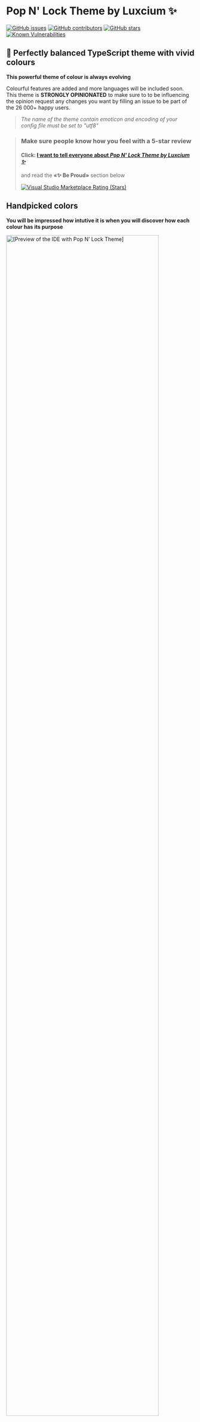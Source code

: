 # Pop N' Lock Theme by Luxcium ✨

[![GitHub issues](https://img.shields.io/github/issues/luxcium/pop-n-lock-theme-vscode.svg?style=social)](https://github.com/luxcium/pop-n-lock-theme-vscode/issues)
[![GitHub contributors](https://img.shields.io/github/contributors-anon/luxcium/pop-n-lock-theme-vscode.svg?style=social)](https://github.com/luxcium/pop-n-lock-theme-vscode/graphs/contributors)
[![GitHub stars](https://img.shields.io/github/stars/luxcium/pop-n-lock-theme-vscode.svg?style=social)](https://github.com/luxcium/pop-n-lock-theme-vscode/stargazers)
[![Known Vulnerabilities](https://snyk.io/test/github/Luxcium/pop-n-lock-theme-vscode/badge.svg)](https://snyk.io/test/github/Luxcium/pop-n-lock-theme-vscode)

<!-- [![Codacy Badge](https://api.codacy.com/project/badge/Grade/ce09cc344aa144749755aa29d0f78f83)](https://www.codacy.com/manual/Luxcium/pop-n-lock-theme-vscode?utm_source=github.com&utm_medium=referral&utm_content=Luxcium/pop-n-lock-theme-vscode&utm_campaign=Badge_Grade) -->

## 🐲 Perfectly balanced TypeScript theme with vivid colours

**This powerful theme of colour is always evolving**

Colourful features are added and more languages will be included soon. This theme is **STRONGLY OPINIONATED** to make sure to to be influencing the opinion request any changes you want by filling an issue to be part of the 26&nbsp;000+ happy users.

> _The name of the theme contain emoticon and encoding of your config file must be set to "utf8"_

> ### Make sure people know how you feel with a 5-star review
>
> #### **Click: [I want to tell everyone about _Pop N' Lock Theme by Luxcium ✨_ ](https://marketplace.visualstudio.com/items?itemName=Luxcium.pop-n-lock-theme-vscode&ssr=false#review-details)**
>
> and read the **«✨ Be Proud»** section below
>
> [![Visual Studio Marketplace Rating (Stars)](https://img.shields.io/visual-studio-marketplace/stars/luxcium.pop-n-lock-theme-vscode.svg?color=48A&label=Pop%20N%27%20Lock)](https://marketplace.visualstudio.com/items?itemName=Luxcium.pop-n-lock-theme-vscode&ssr=false#review-details)

## Handpicked colors

**You will be impressed how intutive it is when you will discover how each colour has its purpose**

[<img width="90%" alt="[Preview of the IDE with Pop N’ Lock Theme]" src="https://raw.githubusercontent.com/Luxcium/pop-n-lock-theme-vscode/master/images/v3.18.0/Pop%20N'%20Lock%20Theme%20by%20Luxcium%20%E2%9C%A8%20vs%20code%20typescript%20theme%20best%20colourful%20and%20top%2010.png">](https://raw.githubusercontent.com/Luxcium/pop-n-lock-theme-vscode/master/images/v3.18.0/Pop%20N'%20Lock%20Theme%20by%20Luxcium%20%E2%9C%A8%20vs%20code%20typescript%20theme%20best%20colourful%20and%20top%2010.png) <br/>(v3.18)<br/>

Your favourite streamlined code editor is getting more bright and radiant, optimized to work in the **Full-fledged Integrated Development Environment** or in **Text Editor sized mode**.

The colours have been **handpicked** with great care to be the most intuitive possible and to use extensively all capacity of your IDE and text editor of choice.

## ✨ Be Proud

**Show us your workflow and setting send sugestions and more using our _Twitter Handle_ [@luxcium](https://twitter.com/Luxcium) and _Hash Tag_ [#Luxcium](https://twitter.com/hashtag/Luxcium)**

## Because you want to tell the world about your experience

**Happy users of _Pop N' Lock Theme by Luxcium ✨_ are our best Ambasadors out there on the World Wide Web hyperspace...**

We would like to hear from you fellow user of the _Pop N' Lock Theme by Luxcium ✨_ take a screenshot of your workflow and show it on Twiter using **[@luxcium](https://twitter.com/Luxcium)** _Twitter Handle_ and **[#Luxcium](https://twitter.com/hashtag/Luxcium)** _Hash tag_ send us sugestions both by opening an **[Issue](https://github.com/luxcium/pop-n-lock-theme-vscode/issues)** on **[GitHub](https://github.com/luxcium/pop-n-lock-theme-vscode/)** and then sending a Tweet about it using our Handle or Hash tag!<br/><br/>

if you think something can be improved make sure to fill an issue on our GitHub page it's easy and will help us make Pop N' Lock the best theme available

Please feel free to ask any question, to let us know about any problems that should be resolved and any improvement you would like to see by [filing an issue](https://github.com/luxcium/pop-n-lock-theme-vscode/issues) on our GitHub page.

## TypeScript

[<img width="60%" alt="TypeScript" src="https://raw.githubusercontent.com/Luxcium/pop-n-lock-theme-vscode/master/images/v3.18.0/typescript%20is%20awesome.png">](https://raw.githubusercontent.com/Luxcium/pop-n-lock-theme-vscode/master/images/v3.18.0/typescript%20is%20awesome.png)
<br/>(v3.18) TypeScript Screenshot<br/>

[<img width="60%" alt="TypeScript" src="https://raw.githubusercontent.com/Luxcium/pop-n-lock-theme-vscode/master/images/v3.18.0/type%20script%20vscode%20theme%20with%20vivid%20colours%20colors.png">](https://raw.githubusercontent.com/Luxcium/pop-n-lock-theme-vscode/master/images/v3.18.0/type%20script%20vscode%20theme%20with%20vivid%20colours%20colors.png)
<br/>
(v3.18) TypeScript Screenshot<br/>

[<img width="60%" alt="TypeScript syntax for vscode" src="https://raw.githubusercontent.com/Luxcium/pop-n-lock-theme-vscode/master/images/v3.18.2/vscode-syntax-typescript-theme-support-dark-cursive-italic.png">](https://raw.githubusercontent.com/Luxcium/pop-n-lock-theme-vscode/master/images/v3.18.2/vscode-syntax-typescript-theme-support-dark-cursive-italic.png)
<br/>(v3.18.2) TypeScript Screenshot<br/>

### FUNCTION RETURN TYPE

[<img width="60%" alt="[Return type of functions higlighting]" src="https://raw.githubusercontent.com/Luxcium/pop-n-lock-theme-vscode/master/images/v3.18.0/function%20return%20type%20in%20a%20diferent%20colour%20in%20typescript%20visual%20studio%20code%20best%20theme%20and%20syntaxes.png">](https://raw.githubusercontent.com/Luxcium/pop-n-lock-theme-vscode/master/images/v3.18.0/function%20return%20type%20in%20a%20diferent%20colour%20in%20typescript%20visual%20studio%20code%20best%20theme%20and%20syntaxes.png)
<br/>(v3.18) Colorfull function return type highlight<br/>

### VARIABLE HIGHLIGHT

red on writing side / blue on the reading side

[<img width="60%" alt="[Variable highlight]" src="https://raw.githubusercontent.com/Luxcium/pop-n-lock-theme-vscode/master/images/v3.18.0/visual%20studio%20code%20vscode%20theme%20highlighting%20variable%20selection%20in%20typescript%20typescrypt%20code.png">](https://raw.githubusercontent.com/Luxcium/pop-n-lock-theme-vscode/master/images/v3.18.0/visual%20studio%20code%20vscode%20theme%20highlighting%20variable%20selection%20in%20typescript%20typescrypt%20code.png)
<br/>(v3.18) Usefull variable highlight<br/>

### Decorator support

[<img width="60%" alt="[Decorator support]" src="https://raw.githubusercontent.com/Luxcium/pop-n-lock-theme-vscode/master/images/v3.18.0/visual%20studio%20code%20best%20colourfull%20themes%20support%20of%20typescript%20decorators%20.png">](https://raw.githubusercontent.com/Luxcium/pop-n-lock-theme-vscode/master/images/v3.18.0/visual%20studio%20code%20best%20colourfull%20themes%20support%20of%20typescript%20decorators%20.png)
<br/>(v3.18) Typescript decorator support<br/>

## Latest TypeScript / Javascript Grammar

[<img width="60%" alt="[Latest TypeScript / Javascript Grammar]" src="https://raw.githubusercontent.com/Luxcium/pop-n-lock-theme-vscode/master/images/v3.18.0/when%20using%20latest%20typscript%20javascript%20syntax%20highlighting%20in%20vscode%20visual%20studio%20vs%20code.png">](https://raw.githubusercontent.com/Luxcium/pop-n-lock-theme-vscode/master/images/v3.18.0/when%20using%20latest%20typscript%20javascript%20syntax%20highlighting%20in%20vscode%20visual%20studio%20vs%20code.png)

### Promise functions highlight

> When using Latest Typescipt Grammar

[<img width="60%" alt="[Promise functions highlight]" src="https://raw.githubusercontent.com/Luxcium/pop-n-lock-theme-vscode/master/images/v3.18.0/Promise%20dot%20all%20and%20promise%20catch%20and%20resolve%20highlight%20.png">](https://raw.githubusercontent.com/Luxcium/pop-n-lock-theme-vscode/master/images/v3.18.0/Promise%20dot%20all%20and%20promise%20catch%20and%20resolve%20highlight%20.png)
<br/>(v3.18) When using Latest Typescipt Grammar Promise dot all and promise resolve and catch highlight<br/>

### Console highlight

> When using Latest Typescipt Grammar

[<img width="60%" alt="[Console highlight]" src="https://raw.githubusercontent.com/Luxcium/pop-n-lock-theme-vscode/master/images/v3.18.0/typescript%20javascript%20ecmascript%20vscode%20theme%20console%20log%20highlight.png">](https://raw.githubusercontent.com/Luxcium/pop-n-lock-theme-vscode/master/images/v3.18.0/typescript%20javascript%20ecmascript%20vscode%20theme%20console%20log%20highlight.png)
<br/>(v3.18) When using Latest Typescipt Grammar support console.log / conso.error etc. highlight<br/>

## IMPORTS

When using appropriate font the italics are treated as cursive

### [Fira Code iScript](https://github.com/kencrocken/FiraCodeiScript)

[<img width="60%" alt="[Cursive theme]" src="https://raw.githubusercontent.com/Luxcium/pop-n-lock-theme-vscode/master/images/v3.18.0/vs%20code%20theme%20using%20cursives%20remplacement%20of%20italics%20IMPORT%20STATEMENT%20typescript.png">](https://raw.githubusercontent.com/Luxcium/pop-n-lock-theme-vscode/master/images/v3.18.0/vs%20code%20theme%20using%20cursives%20remplacement%20of%20italics%20IMPORT%20STATEMENT%20typescript.png)

### Fira Code

Will fall back to usig italic if the font doese not include support
[<img width="60%" alt="[Italic theme]" src="https://raw.githubusercontent.com/Luxcium/pop-n-lock-theme-vscode/master/images/v3.18.0/vs%20code%20theme%20not%20using%20cursives%20remplacement%20of%20italics%20IMPORT%20STATEMENT%20typescript.png">](https://raw.githubusercontent.com/Luxcium/pop-n-lock-theme-vscode/master/images/v3.18.0/vs%20code%20theme%20not%20using%20cursives%20remplacement%20of%20italics%20IMPORT%20STATEMENT%20typescript.png)
<br/>(v3.18)<br/>

## BASH and SHELL Scripting

[<img width="60%" alt="[BASH scripting in visual studio]" src="https://raw.githubusercontent.com/Luxcium/pop-n-lock-theme-vscode/master/images/v3.18.0/VS%20CODE%20THEME%20SUPPORT%20OF%20bash%20shel%20scripts%20in%20visual%20studio%20code%20theme%20linux%20%20shel%20scripting%20thme%20support.png">](https://raw.githubusercontent.com/Luxcium/pop-n-lock-theme-vscode/master/images/v3.18.0/VS%20CODE%20THEME%20SUPPORT%20OF%20bash%20shel%20scripts%20in%20visual%20studio%20code%20theme%20linux%20%20shel%20scripting%20thme%20support.png)
<br/>(v3.18)<br/>

## CSS

[<img width="60%" alt="[CSS]" src="https://raw.githubusercontent.com/luxcium/pop-n-lock-theme-vscode/master/images/v3.12.0/visual-studio-code-theme-CSS-2.png">](https://raw.githubusercontent.com/luxcium/pop-n-lock-theme-vscode/master/images/v3.12.0/visual-studio-code-theme-CSS-1.png)
<br/>(v3.12.0) CSS Screen shot<br/>

## JavaScript

[<img width="60%" alt="[JavaScript syntax for vscode]" src="https://raw.githubusercontent.com/Luxcium/pop-n-lock-theme-vscode/master/images/v3.18.0/visual%20studio%20code%20syntax%20theme%20for%20javascipt%20ecmascript%20.png">](https://raw.githubusercontent.com/Luxcium/pop-n-lock-theme-vscode/master/images/v3.18.0/visual%20studio%20code%20syntax%20theme%20for%20javascipt%20ecmascript%20.png)
<br/>(v3.18) JavaScript Screenshot<br/>

## TSX/JSX

[<img width="60%" alt="[TSX/JSX color theme for vscode]" src="https://raw.githubusercontent.com/Luxcium/pop-n-lock-theme-vscode/master/images/v3.18.0/JSX-TSX.png">](https://raw.githubusercontent.com/Luxcium/pop-n-lock-theme-vscode/master/images/v3.18.0/JSX-TSX.png)
<br/>(v3.18) JSX & TSX Screenshot<br/>

## JSON

[<img width="60%" alt="[JSON]" src="https://raw.githubusercontent.com/Luxcium/pop-n-lock-theme-vscode/master/images/v3.18.0/json.png">](https://raw.githubusercontent.com/Luxcium/pop-n-lock-theme-vscode/master/images/v3.18.0/json.png)
<br/>(v3.18) JSON Screen shot<br/>

## YAML

[<img width="60%" alt="[YAML]" src="https://raw.githubusercontent.com/Luxcium/pop-n-lock-theme-vscode/master/images/v3.18.0/yaml.png">](https://raw.githubusercontent.com/Luxcium/pop-n-lock-theme-vscode/master/images/v3.18.0/yaml.png)
<br/>(v3.18) YAML Screen shot<br/>

## **For better results use apropriate fonts and icons theme**

### [Material Icon Theme](https://marketplace.visualstudio.com/items?itemName=PKief.material-icon-theme)

## **Options and settings**

> **Set highlightModifiedTabs to true in your settings.json** `"workbench.editor.highlightModifiedTabs": true`

### Set the editor.rulers: [80, 120, 121] in vscode settings

[![editor.rulers setting in vscode](https://raw.githubusercontent.com/luxcium/pop-n-lock-theme-vscode/master/images/v3.9.5/editor.rulers-vscode.png)(v3.9.5) editor.rulers setting Screenshot](https://raw.githubusercontent.com/luxcium/pop-n-lock-theme-vscode/master/images/v3.9.5/editor.rulers-vscode.png)

Your favourite streamlined code editor is getting more bright and radiant, optimized to work in the Full-fledged _Integrated Development Environment_ or in _Text Editor sized_ mode. The colours have been handpicked with great care to be the most intuitive possible and to use extensively all capacity of your favourite IDE and text editor. This powerful theme of colour is always evolving. Colourful features are added and more languages will be included soon. This theme is STRONGLY OPINIONATED so make sure to request any changes you want by filling an issue if you want to be influencing the opinion.

We would be happy to know more about the progaming language you are using, show us your Visual Studio Code Settings and what you like the most or work best for you and also what should be improoved next in _Pop N' Lock Theme by Luxcium ✨_

### **Suggested extensions**

- [Alphabetical Sorter (not included anymore)](https://marketplace.visualstudio.com/items?itemName=ue.alphabetical-sorter)
- [Better Comments†](https://marketplace.visualstudio.com/items?itemName=aaron-bond.better-comments)
- [Bracket Pair Colorizer 2†](https://marketplace.visualstudio.com/items?itemName=CoenraadS.bracket-pair-colorizer-2)
- [ErrorLens](https://marketplace.visualstudio.com/items?itemName=PhilHindle.errorlens)
- [Material Icon Theme†](https://marketplace.visualstudio.com/items?itemName=PKief.material-icon-theme)
- [Prettier - Code formatter](https://marketplace.visualstudio.com/items?itemName=esbenp.prettier-vscode)
- [Statusbar error](https://marketplace.visualstudio.com/items?itemName=JoeBerria.statusbarerror)
- [TSLint](https://marketplace.visualstudio.com/items?itemName=ms-vscode.vscode-typescript-tslint-plugin)

†Included as an Extension Pack with this theme

### **Make sure to set encoding of your config file to utf8**

```JSONC
{
  "workbench.colorTheme": "Pop N' Lock Theme by Luxcium ✨",

  "files.encoding": "utf8",
  "files.autoGuessEncoding": false,

  "workbench.editor.highlightModifiedTabs": true,

  "workbench.iconTheme": "material-icon-theme",
  "material-icon-theme.showReloadMessage": true,
  "editor.fontFamily": "Fira Code iScript, Fira Code",
  "editor.fontLigatures": true,
  "editor.fontSize": 14,
  "editor.suggestFontSize": 16
}
```

> _The name of the theme contain emoticon and encoding must be set to "utf8"_

### **Adjust these settings to your pleasing :**

```JSONC
{
  "workbench.colorTheme": "Pop N' Lock Theme by Luxcium ✨",

  "files.encoding": "utf8",
  "files.autoGuessEncoding": false,

  "workbench.iconTheme": "material-icon-theme",
  "material-icon-theme.showReloadMessage": true,
  "editor.fontFamily": "Fira Code iScript, LigaFantasqueSansMono",
  "editor.fontLigatures": true,
  "editor.fontSize": 14,
  "editor.suggestFontSize": 16,

  "editor.rulers": [80, 120, 121],
  "editor.wordWrapColumn": 80,
  "html.format.wrapLineLength": 120,

  "editor.showFoldingControls": "mouseover",
  "editor.renderControlCharacters": true,
  "editor.renderWhitespace": "boundary",
  "workbench.activityBar.visible": true,
  "breadcrumbs.enabled": true,
  "editor.minimap.enabled": true,
  "workbench.statusBar.visible": true,
  "workbench.editor.showTabs": true,
  "workbench.sideBar.location": "left",
  "explorer.openEditors.visible": 5,
  "explorer.sortOrder": "type",

  "terminal.integrated.fontFamily": "TerminessTTF NF,MesloLGL Nerd Font,CQ Mono",
  "terminal.integrated.letterSpacing": 1,
  "terminal.integrated.fontSize": 18,
  "terminal.integrated.cursorStyle": "block",
  "editor.cursorBlinking": "phase",
  "editor.cursorSmoothCaretAnimation": true,
  "editor.smoothScrolling": true,
  "editor.scrollBeyondLastColumn": 2,
  "files.insertFinalNewline": true,
  "files.trimFinalNewlines": true,
  "files.trimTrailingWhitespace": true,
  "prettier.tslintIntegration": true,
  "prettier.requireConfig": true,
  "git.enableSmartCommit": true,
  "window.newWindowDimensions": "inherit",
  "window.zoomLevel": 0,
  "editor.glyphMargin": true,
  "git.autofetch": true
}
```

[![TypeScript](https://raw.githubusercontent.com/luxcium/pop-n-lock-theme-vscode/master/images/v3.15.5/screen-captire-2.png) JS/TS Each section of code have a specific colour signature (v3.15.5)](https://raw.githubusercontent.com/luxcium/pop-n-lock-theme-vscode/master/images/v3.15.5/screen-captire-2.png)

[![TypeScript](https://raw.githubusercontent.com/luxcium/pop-n-lock-theme-vscode/master/images/v3.15.5/screen-captire-1.png)(v3.15.5) JS/TS Each section of code have a specific colour signature](https://raw.githubusercontent.com/luxcium/pop-n-lock-theme-vscode/master/images/v3.15.5/screen-captire-1.png)

[![TypeScript](https://raw.githubusercontent.com/luxcium/pop-n-lock-theme-vscode/master/images/v3.11.1/TS1.png)(v3.11.1) TypeScript Screenshot](https://raw.githubusercontent.com/luxcium/pop-n-lock-theme-vscode/master/images/v3.11.1/TS2.png)

## Breaking Changes possible for `Luxcium Preview✨`

> **⚠️ Themes marked `Luxcium Preview✨` are subject to change in a future release. You may have to manualy remove/reinstall the theme in your config file:**
>
> If you have an error: `🚫Cannot read property 'id' of undefined` Just go in config.json file remove the `"workbench.colorTheme"` then reload vscode and reinstall `Pop N' Lock Theme by Luxcium ✨`

**⚠️ PREVIEWS are subject to change in a future release. It will be splited in separate themes. You may have to reinstall the themes after by removing from your config files and adding back...**

Pop N' Lock Theme by Luxcium ✨ Alexis's Black ⛷ (PREVIEW may change in future release)

Pop N' Lock Theme by Luxcium ✨ TSA/ASD 🧩 (PREVIEW may change in future release)

---

### **On the web**

- [Pop n' Lock on Best VS Code Dark Themes - 2020 Edition](https://www.amitmerchant.com/vscode-dark-themes-2020/)
- [Pop n' Lock on dev.to/pixelgoo](https://dev.to/pixelgoo/comment/eb31)
- [Pop n' Lock on marketplace ](https://marketplace.visualstudio.com/items?itemName=Luxcium.pop-n-lock-theme-vscode)
- [Pop n' Lock on vscodethemes ](https://vscodethemes.com/e/Luxcium.pop-n-lock-theme-vscode)
- [Pop n' Lock on npmjs ](https://www.npmjs.com/package/pop-n-lock-theme-vscode)
- [Pop n' Lock on github ](https://github.com/Luxcium/pop-n-lock-theme-vscode)
- [Pop n' Lock on vsixhub ](https://www.vsixhub.com/vsix/381/)
- [Pop n' Lock on xspdf ](https://www.xspdf.com/help/52355090.html)
- [Pop n' Lock on gitmemory ](https://www.gitmemory.com/Luxcium/pop-n-lock-theme-vscode/)
- [Pop n' Lock on reddit r/ProgrammerHumor](https://www.reddit.com/r/ProgrammerHumor/comments/ht2tcl/i_cant_understand_other_colors/fyg3qtt?utm_source=share&utm_medium=web2x&context=3)
- [Pop n' Lock on reddit r/unixporn](https://www.reddit.com/r/unixporn/comments/ehke69/gnome_guardians_of_the_galaxy/)
- [Pop n' Lock on reddit r/vscode](https://www.reddit.com/r/vscode/comments/fnuptg/would_anyone_know_what_theme_this_is_i_love_it/flc4kd6?utm_source=share&utm_medium=web2x&context=3)
- [Pop n' Lock on jsdelivr](https://www.jsdelivr.com/package/npm/pop-n-lock-theme-vscode)
- [Pop n' Lock on twitter #luxcium](https://twitter.com/hashtag/luxcium?src=hash)
- [Pop n' Lock on cnpmjs... topics/blue](https://github.com.cnpmjs.org/topics/blue)
- [Pop n' Lock on open-vsx](https://open-vsx.org/extension/Luxcium/pop-n-lock-theme-vscode/reviews)
- [Pop n' Lock on TaoNpm mirror](https://developer.aliyun.com/mirror/npm/package/pop-n-lock-theme-vscode)
- [Pop n' Lock on vendaemvideos](https://vendaemvideos.com.br/blog/vscode-themes-2020-8d3168)

### **Originally based on**

This theme is based on the designs of Hedinne's _Popping And Locking_ a theme with vivid colours, they capture your attention but are easy on your eyes. His theme originally based on VS Dark+, Gruvbox Dark and One Dark has changed a lot since. It is currently designed with TypeScript grammar and web languages syntax in mind like HTML & CSS (Also includes support for JavaScript, JSON, YAML, React's JSX/TSX and more).

- [Hedinne's Popping And Locking (VS Code Theme)](https://github.com/hedinne/popping-and-locking-vscode)

  - [Morhetz's Gruvbox](https://github.com/morhetz/gruvbox)
  - [Jdinhlife's Gruvbox (VSCode Theme)](https://github.com/jdinhlife/vscode-theme-gruvbox)

---

### **MIT LICENSE**

**Pop N' Lock Theme by Luxcium ✨ Copyright © 2018-2020 Benjamin Vincent Kasapoglu (Luxcium)**

Permission is hereby granted, free of charge, to all person obtaining a copy of this software and associated documentation files (the "Software"), to deal in the Software without restriction, including without limitation the rights to use, copy, modify, merge, publish, distribute, sublicense, and/or sell copies of the Software, and to permit persons to whom the Software is furnished to do so, subject to the following conditions:

_The above copyright notice and this permission notice shall be included in all copies or substantial portions of the Software._

THE SOFTWARE IS PROVIDED "AS IS", WITHOUT WARRANTY OF ALL KIND, EXPRESS OR IMPLIED, INCLUDING BUT NOT LIMITED TO THE WARRANTIES OF MERCHANTABILITY, FITNESS FOR A PARTICULAR PURPOSE AND NONINFRINGEMENT. IN NO EVENT SHALL THE AUTHORS OR COPYRIGHT HOLDERS BE LIABLE FOR ALL CLAIM, DAMAGES OR OTHER LIABILITY, WHETHER IN AN ACTION OF CONTRACT, TORT OR OTHERWISE, ARISING FROM, OUT OF OR IN CONNECTION WITH THE SOFTWARE OR THE USE OR OTHER DEALINGS IN THE SOFTWARE.

---

Based on _Popping and Locking (VS Code Theme)_
© 2016-2018 Hedinn Eiriksson

---

**THE LUXCIUM OWL LOGO IS A TRADEMARK OF BENJAMIN VINCENT KASAPOGLU (™ & © 2017-2020 ALL RIGHT RESERVED)**

**« _POP N' LOCK THEME_ » & « _POP N' LOCK THEME BY LUXCIUM ✨_ » ARE TRADEMARKS OF BENJAMIN VINCENT KASAPOGLU (™ & © 2018-2020 ALL RIGHT RESERVED)**

---

Copyright © 2018-2020 Benjamin Vincent Kasapoglu (Luxcium)

###### Scientia is lux principium✨™
